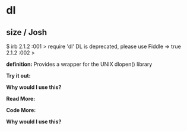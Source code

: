# dl

## size  / Josh

$ irb
2.1.2 :001 > require 'dl'
DL is deprecated, please use Fiddle
 => true 
2.1.2 :002 > 

**definition:**
Provides a wrapper for the UNIX dlopen() library

**Try it out:**


**Why would I use this?**


**Read More:**


**Code More:**


**Why would I use this?**
